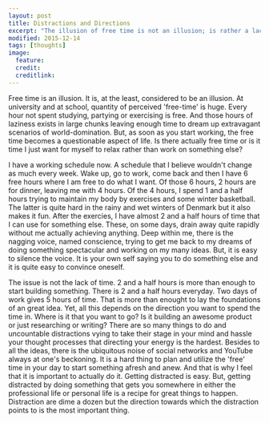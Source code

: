 ```yaml
---
layout: post
title: Distractions and Directions
excerpt: "The illusion of free time is not an illusion; is rather a lack of direction"
modified: 2015-12-14
tags: [thoughts]
image:
  feature: 
  credit: 
  creditlink: 
---
```


Free time is an illusion. It is, at the least, considered to be an illusion. At university and at school, quantity of perceived 'free-time' is huge. Every hour not spent studying, partying or exercising is free. And those hours of laziness exists in large chunks leaving enough time to dream up extravagant scenarios of world-domination. But, as soon as you start working, the free time becomes a questionable aspect of life. Is there actually free time or is it time I just want for myself to relax rather than work on something else? 

I have a working schedule now. A schedule that I believe wouldn't change as much every week. Wake up, go to work, come back and then I have 6 free hours where I am free to do what I want. Of those 6 hours, 2 hours are for dinner, leaving me with 4 hours. Of the 4 hours, I spend 1 and a half hours trying to maintain my body by exercises and some winter basketball. The latter is quite hard in the rainy and wet winters of Denmark but it also makes it fun. After the exercies, I have almost 2 and a half hours of time that I can use for something else. These, on some days, drain away quite rapidly without me actually achieving anything. Deep within me, there is the nagging voice, named conscience, trying to get me back to my dreams of doing something spectacular and working on my many ideas. But, it is easy to silence the voice. It is your own self saying you to do something else and it is quite easy to convince oneself.

The issue is not the lack of time. 2 and a half hours is more than enough to start building something. There is 2 and a half hours everyday. Two days of work gives 5 hours of time. That is more than enought to lay the foundations of an great idea. Yet, all this depends on the direction you want to spend the time in. Where is it that you want to go? Is it building an awesome product or just researching or writing? There are so many things to do and uncountable distractions vying to take their stage in your mind and hassle your thought processes that directing your energy is the hardest. Besides to all the ideas, there is the ubiquitous noise of social networks and YouTube always at one's beckoning. It is a hard thing to plan and utilize the 'free' time in your day to start something afresh and anew. And that is why I feel that it is important to actually do it. Getting distracted is easy. But, getting distracted by doing something that gets you somewhere in either the professional life or personal life is a recipe for great things to happen. Distraction are dime a dozen but the direction towards which the distraction points to is the most important thing. 